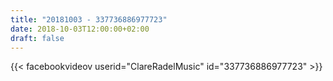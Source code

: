 ```yaml
---
title: "20181003 - 337736886977723"
date: 2018-10-03T12:00:00+02:00
draft: false
---
```


{{< facebookvideov userid="ClareRadelMusic" id="337736886977723" >}}